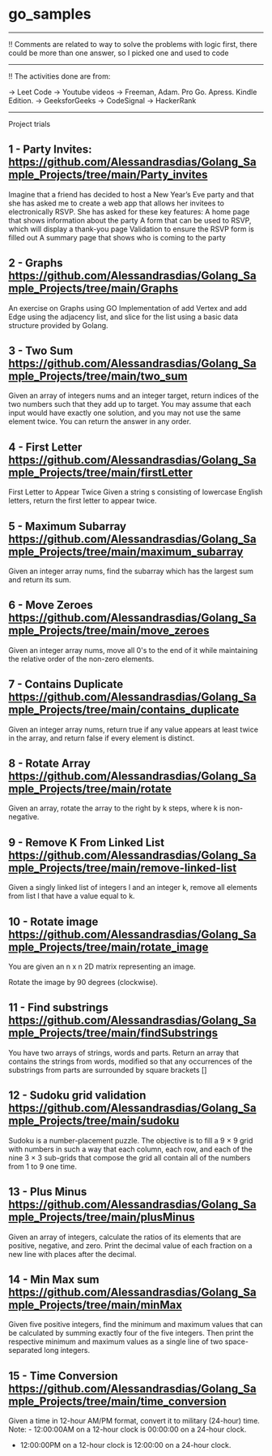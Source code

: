 # go_samples

-----------------------------

!! Comments are related to way to solve the problems with logic first, there could be more than one answer, so I picked one and used to code

-----------------------------

!! The activities done are from: 

-> Leet Code
-> Youtube videos
-> Freeman, Adam. Pro Go. Apress. Kindle Edition.
-> GeeksforGeeks
-> CodeSignal 
-> HackerRank

------------------------------

Project trials 

1 - Party Invites:
https://github.com/Alessandrasdias/Golang_Sample_Projects/tree/main/Party_invites
------------------------------
Imagine that a friend has decided to host a New Year’s Eve party and that she has asked me to create a web app that allows her invitees to electronically RSVP. She has asked for these key features: A home page that shows information about the party A form that can be used to RSVP, which will display a thank-you page Validation to ensure the RSVP form is filled out A summary page that shows who is coming to the party


2 - Graphs
https://github.com/Alessandrasdias/Golang_Sample_Projects/tree/main/Graphs
---------------------------------
An exercise on Graphs using GO
Implementation of add Vertex and add Edge using the adjacency list, and slice for the list using a basic data structure provided by Golang.  


3 - Two Sum 
https://github.com/Alessandrasdias/Golang_Sample_Projects/tree/main/two_sum
---------------------------------

Given an array of integers nums and an integer target, return indices of the two numbers such that they add up to target.
You may assume that each input would have exactly one solution, and you may not use the same element twice.
You can return the answer in any order.


4 - First Letter 
https://github.com/Alessandrasdias/Golang_Sample_Projects/tree/main/firstLetter
---------------------------------

First Letter to Appear Twice
Given a string s consisting of lowercase English letters, return the first letter to appear twice.

5 - Maximum Subarray
https://github.com/Alessandrasdias/Golang_Sample_Projects/tree/main/maximum_subarray
---------------------------------

Given an integer array nums, find the subarray which has the largest sum and return its sum.

6 - Move Zeroes
https://github.com/Alessandrasdias/Golang_Sample_Projects/tree/main/move_zeroes
---------------------------------
Given an integer array nums, move all 0's to the end of it while maintaining the relative order of the non-zero elements.

7 - Contains Duplicate
https://github.com/Alessandrasdias/Golang_Sample_Projects/tree/main/contains_duplicate
---------------------------------
Given an integer array nums, return true if any value appears at least twice in the array, and return false if every element is distinct.


8 -  Rotate Array
https://github.com/Alessandrasdias/Golang_Sample_Projects/tree/main/rotate
---------------------------------
Given an array, rotate the array to the right by k steps, where k is non-negative.

9 -  Remove K From Linked List
https://github.com/Alessandrasdias/Golang_Sample_Projects/tree/main/remove-linked-list
---------------------------------
Given a singly linked list of integers l and an integer k, remove all elements from list l that have a value equal to k.

10 - Rotate image
https://github.com/Alessandrasdias/Golang_Sample_Projects/tree/main/rotate_image
---------------------------------
You are given an n x n 2D matrix representing an image.

Rotate the image by 90 degrees (clockwise).

11 - Find substrings
https://github.com/Alessandrasdias/Golang_Sample_Projects/tree/main/findSubstrings
---------------------------------
You have two arrays of strings, words and parts. Return an array that contains the strings from words, modified so that any occurrences of the substrings from parts are surrounded by square brackets []

12 - Sudoku grid validation
https://github.com/Alessandrasdias/Golang_Sample_Projects/tree/main/sudoku
---------------------------------
Sudoku is a number-placement puzzle. The objective is to fill a 9 × 9 grid with numbers in such a way that each column, each row, and each of the nine 3 × 3 sub-grids that compose the grid all contain all of the numbers from 1 to 9 one time.

13 - Plus Minus 
https://github.com/Alessandrasdias/Golang_Sample_Projects/tree/main/plusMinus
---------------------------------
Given an array of integers, calculate the ratios of its elements that are positive, negative, and zero. Print the decimal value of each fraction on a new line with  places after the decimal.

14 - Min Max sum  
https://github.com/Alessandrasdias/Golang_Sample_Projects/tree/main/minMax
---------------------------------

Given five positive integers, find the minimum and maximum values that can be calculated by summing exactly four of the five integers. Then print the respective minimum and maximum values as a single line of two space-separated long integers.

15 - Time Conversion
https://github.com/Alessandrasdias/Golang_Sample_Projects/tree/main/time_conversion
---------------------------------

Given a time in 12-hour AM/PM format, convert it to military (24-hour) time.
Note: - 12:00:00AM on a 12-hour clock is 00:00:00 on a 24-hour clock.
- 12:00:00PM on a 12-hour clock is 12:00:00 on a 24-hour clock.